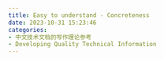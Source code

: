 ```yaml
---
title: Easy to understand - Concreteness
date: 2023-10-31 15:23:46
categories:
- 中文技术文档的写作理论参考
- Developing Quality Technical Information
---
```


